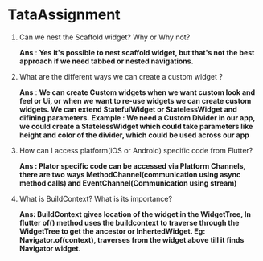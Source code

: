 # TataAssignment

 1. Can we nest the Scaffold widget? Why or Why not?

    **Ans** : **Yes it's possible to nest scaffold widget, but that's not the best approach if we need tabbed or nested navigations.**
 
 2. What are the different ways we can create a custom widget ?
    
    **Ans** : **We can create Custom widgets when we want custom look and feel or Ui, or when we want to re-use widgets we can create custom widgets. We can extend StatefulWidget or StatelessWidget and difining parameters.**
    **Example : We need a Custom Divider in our app, we could create a StatelessWidget which could take parameters like height and color of the divider, which could be used across our app**

 3. How can I access platform(iOS or Android) specific code from Flutter?
    
    **Ans : Plator specific code can be accessed via Platform Channels, there are two ways MethodChannel(communication using async method calls) and EventChannel(Communication using stream)**

4. What is BuildContext? What is its importance?  
    
    **Ans: BuildContext gives location of the widget in the WidgetTree, In flutter of() method uses the buildcontext to traverse through the WidgetTree to get the ancestor or InhertedWidget. Eg: Navigator.of(context), traverses from the widget above till it finds Navigator widget.**

